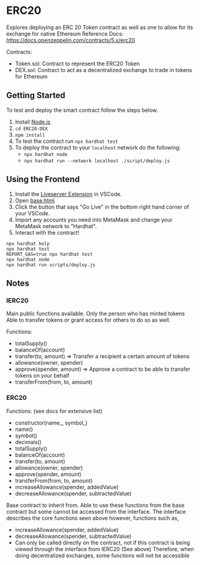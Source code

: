 # ERC20 
Explores deploying an ERC 20 Token contract as well as one to allow for its exchange for native Ethereum 
Reference Docs: https://docs.openzeppelin.com/contracts/5.x/erc20

Contracts:
- Token.sol: Contract to represent the ERC20 Token
- DEX.sol: Contract to act as a decentralized exchange to trade in tokens for Ethereum

## Getting Started

To test and deploy the smart contract follow the steps below.

1. Install [Node.js](https://nodejs.org/en/download/)
2. `cd ERC20-DEX`
3. `npm install`
4. To test the contract run `npx hardhat test`
5. To deploy the contract to your `localhost` network do the following:
   - `npx hardhat node`
   - `npx hardhat run --network localhost ./script/deploy.js`

## Using the Frontend

1. Install the [Liveserver Extension](https://marketplace.visualstudio.com/items?itemName=ritwickdey.LiveServer) in VSCode.
2. Open [base.html](frontend/base.html)
3. Click the button that says "Go Live" in the bottom right hand corner of your VSCode.
4. Import any accounts you need into MetaMask and change your MetaMask network to "Hardhat".
5. Interact with the contract!

```shell
npx hardhat help
npx hardhat test
REPORT_GAS=true npx hardhat test
npx hardhat node
npx hardhat run scripts/deploy.js
```

## Notes

### IERC20
Main public functions available. Only the person who has minted tokens
Able to transfer tokens or grant access for others to do so as well.

Functions: 
- totalSupply()
- balanceOf(account)
- transfer(to, amount) => Transfer a recipient a certain amount of tokens
- allowance(owner, spender)
- approve(spender, amount) => Approve a contract to be able to transfer tokens on your behalf 
- transferFrom(from, to, amount)

### ERC20
Functions: (see docs for extensive list)
- constructor(name_, symbol_)
- name()
- symbol()
- decimals()
- totalSupply()
- balanceOf(account)
- transfer(to, amount)
- allowance(owner, spender)
- approve(spender, amount)
- transferFrom(from, to, amount)
- increaseAllowance(spender, addedValue)
- decreaseAllowance(spender, subtractedValue)

Base contract to inherit from. Able to use these functions from the base contract but some cannot
be accessed from the interface. The interface describes the core functions seen above however, functions such as,
- increaseAllowance(spender, addedValue)
- decreaseAllowance(spender, subtractedValue)
- Can only be called directly on the contract, not if this contract is being viewed through the interface from IERC20 (See above)
Therefore, when doing decentralized exchanges, some functions will not be accessible
